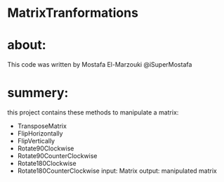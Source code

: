 # MatrixTranformations
# about:
This code was written by Mostafa El-Marzouki @iSuperMostafa
# summery:
this project contains these methods to manipulate a matrix:
- TransposeMatrix
- FlipHorizontally
- FlipVertically
- Rotate90Clockwise
- Rotate90CounterClockwise
- Rotate180Clockwise
- Rotate180CounterClockwise
input: Matrix
output: manipulated matrix
